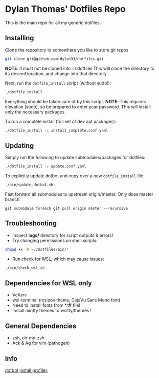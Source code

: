 # Dylan Thomas' Dotfiles Repo

This is the main repo for all my generic dotfiles.

## Installing

Clone the repository to somewhere you like to store git repos. 

```bash
git clone git@github.com:dylan93/dotfiles.git
```

__NOTE__: it must not be cloned into ~/.dotfiles
This will clone the directory to its desired location, and change into that directory.

Next, run the `dotfile_install` script (without sudo!):

```bash
./dotfile_install
```

Everything should be taken care of by this script. __NOTE__: This requires elevation (sudo), so be prepared to enter your password. This will install only the necessary packages.

To run a complete install (full set of dev apt packages):

```bash
./dotfile_install -c install_complete.conf.yaml
```


## Updating

Simply run the following to update submodules/packages for dotfiles:

```bash
./dotfile_install -c update.conf.yaml
```

To explicitly update dotbot and copy over a new `dotfile_install` file:

```bash
./bin/update_dotbot.sh
```

Fast forward all submodules to upstream origin/master. Only does master branch.
```shell
git submodule foreach git pull origin master --recursive
```


## Troubleshooting

- Inspect __logs/__ directory for script outputs & errors!
- Try changing permissions on shell scripts: 

```bash
chmod +x -R ~./dotfiles/bin/*
```

- Run check for WSL, which may cause issues:

```bash
./bin/check_wsl.sh
```


## Dependencies for WSL only

- VcXsrv
- wsl-terminal (rosipov theme, DejaVu Sans Mono font)
- Need to install fonts from *.tff file!
- Install mintty themes to wsltty/themes !


## General Dependencies
- zsh, oh-my-zsh
- Ack & Ag for vim (pathogen)

## Info

[dotbot](https://github.com/anishathalye/dotbot/)
[install profiles](https://github.com/shivapoudel/dotfiles)
